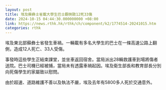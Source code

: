 ```yaml
---
layout: post
title: 埃及蘇彝士省載大學生巴士翻側致12死33傷
date: 2024-10-15 04:44:30.000000000 +08:00
link: https://news.rthk.hk/rthk/ch/component/k2/1774514-20241015.htm
categories: rthk
---
```


埃及東北部蘇彝士省發生車禍。一輛載有多名大學生的巴士在一條高速公路上翻側，造成12人死亡、33人受傷。

事發時這些學生正結束課堂，並坐車返回宿舍。當局派出28輛救護車到場將傷者送院。巴士司機已經被捕，當局未有透露車禍起因。埃及衛生部長和教育部長分別向死傷學生的家屬致以慰問。

由於超速、道路維護不善以及執法不嚴，埃及去年有5800多人死於交通意外。
